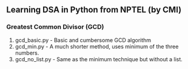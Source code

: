 ## Learning DSA in Python from NPTEL (by CMI)

### Greatest Common Divisor (GCD)
1. gcd_basic.py - Basic and cumbersome GCD algorithm
2. gcd_min.py - A much shorter method, uses minimum of the three numbers.
3. gcd_no_list.py - Same as the minimum technique but without a list.